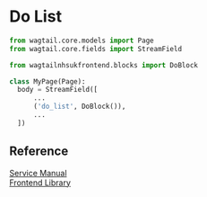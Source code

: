 # Do List

```py
from wagtail.core.models import Page
from wagtail.core.fields import StreamField

from wagtailnhsukfrontend.blocks import DoBlock

class MyPage(Page):
  body = StreamField([
      ...
      ('do_list', DoBlock()),
      ...
  ])
```
## Reference

[Service Manual](https://beta.nhs.uk/service-manual/styles-components-patterns/do-and-dont-list)  
[Frontend Library](https://github.com/nhsuk/nhsuk-frontend/tree/master/packages/components/do-dont-list)

